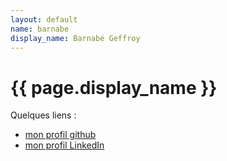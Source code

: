 ```yaml
---
layout: default
name: barnabe
display_name: Barnabé Geffroy
---
```


# {{ page.display_name }}

Quelques liens :

* [mon profil github](https://github.com/barnabegeffroy)
* [mon profil LinkedIn](https://www.linkedin.com/in/barnabe-geffroy-ensiie/)